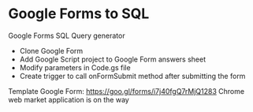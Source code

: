 # Google Forms to SQL
Google Forms SQL Query generator

- Clone Google Form
- Add Google Script project to Google Form answers sheet
- Modify parameters in Code.gs file
- Create trigger to call onFormSubmit method after submitting the form

Template Google Form: https://goo.gl/forms/i7j40fgQ7rMjQ1283
Chrome web market application is on the way
